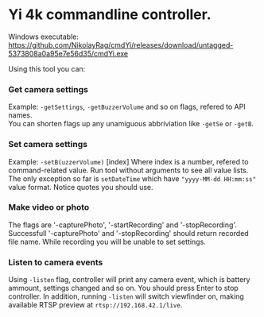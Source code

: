# Yi 4k commandline controller.
Windows executable: https://github.com/NikolayRag/cmdYi/releases/download/untagged-5373808a0a95e7e56d35/cmdYi.exe


Using this tool you can:


### Get camera settings
Example: `-getSettings`, `-getBuzzerVolume` and so on flags, refered to API names.  
You can shorten flags up any unamiguous abbriviation like `-getSe` or `-getB`.


### Set camera settings
Example: `-setB(uzzerVolume)` [index]
Where index is a number, refered to command-related value. Run tool without arguments to see all value lists.
The only exception so far is `setDateTime` which have `"yyyy-MM-dd HH:mm:ss"` value format. Notice quotes you should use.


### Make video or photo
The flags are '-capturePhoto', '-startRecording' and '-stopRecording'.  
Successfull '-capturePhoto' and '-stopRecording' should return recorded file name.
While recording you will be unable to set settings.


### Listen to camera events
Using `-listen` flag, controller will print any camera event, which is battery ammount, settings changed and so on.
You should press Enter to stop controller.
In addition, running `-listen` will switch viewfinder on, making available RTSP preview at `rtsp://192.168.42.1/live`.
